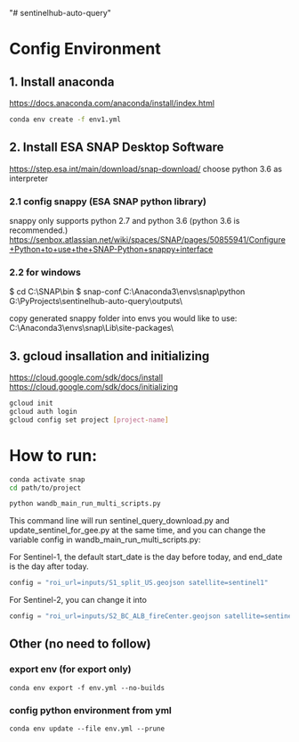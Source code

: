 "# sentinelhub-auto-query" 

# Config Environment
## 1. Install anaconda
https://docs.anaconda.com/anaconda/install/index.html
``` bash
conda env create -f env1.yml
```

## 2. Install ESA SNAP Desktop Software 
https://step.esa.int/main/download/snap-download/
choose python 3.6 as interpreter

### 2.1 config snappy (ESA SNAP python library)
snappy only supports python 2.7 and python 3.6 (python 3.6 is recommended.)
https://senbox.atlassian.net/wiki/spaces/SNAP/pages/50855941/Configure+Python+to+use+the+SNAP-Python+snappy+interface

### 2.2 for windows
$ cd C:\SNAP\bin
$ snap-conf C:\Anaconda3\envs\snap\python G:\PyProjects\sentinelhub-auto-query\outputs\

copy generated snappy folder into envs you would like to use:
C:\Anaconda3\envs\snap\Lib\site-packages\

## 3. gcloud insallation and initializing
https://cloud.google.com/sdk/docs/install </br>
https://cloud.google.com/sdk/docs/initializing

``` bash
gcloud init
gcloud auth login
gcloud config set project [project-name]
```

# How to run:
``` bash 
conda activate snap
cd path/to/project
```
``` bash
python wandb_main_run_multi_scripts.py 
```

This command line will run sentinel_query_download.py and update_sentinel_for_gee.py at the same time, and you can change the variable config in wandb_main_run_multi_scripts.py:

For Sentinel-1, the default start_date is the day before today, and end_date is the day after today.
``` python
config = "roi_url=inputs/S1_split_US.geojson satellite=sentinel1"
```
For Sentinel-2, you can change it into 
``` python
config = "roi_url=inputs/S2_BC_ALB_fireCenter.geojson satellite=sentinel2"
```



## Other (no need to follow)
### export env (for export only)
```
conda env export -f env.yml --no-builds
```

### config python environment from yml
```
conda env update --file env.yml --prune
```